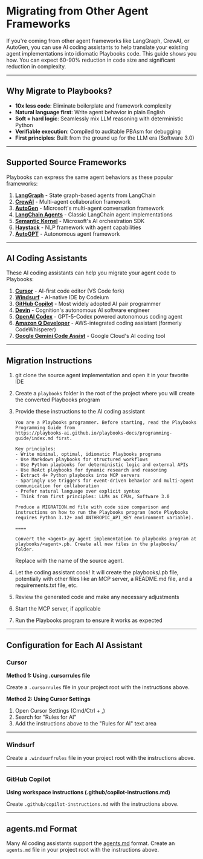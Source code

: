 # Migrating from Other Agent Frameworks

If you're coming from other agent frameworks like LangGraph, CrewAI, or AutoGen, you can use AI coding assistants to help translate your existing agent implementations into idiomatic Playbooks code. This guide shows you how. You can expect 60-90% reduction in code size and significant reduction in complexity.

______________________________________________________________________

## Why Migrate to Playbooks?

- **10x less code**: Eliminate boilerplate and framework complexity
- **Natural language first**: Write agent behavior in plain English
- **Soft + hard logic**: Seamlessly mix LLM reasoning with deterministic Python
- **Verifiable execution**: Compiled to auditable PBAsm for debugging
- **First principles**: Built from the ground up for the LLM era (Software 3.0)

______________________________________________________________________

## Supported Source Frameworks

Playbooks can express the same agent behaviors as these popular frameworks:

1. **[LangGraph](https://langchain-ai.github.io/langgraph/)** - State graph-based agents from LangChain
1. **[CrewAI](https://www.crewai.com/)** - Multi-agent collaboration framework
1. **[AutoGen](https://microsoft.github.io/autogen/)** - Microsoft's multi-agent conversation framework
1. **[LangChain Agents](https://python.langchain.com/docs/modules/agents/)** - Classic LangChain agent implementations
1. **[Semantic Kernel](https://learn.microsoft.com/en-us/semantic-kernel/)** - Microsoft's AI orchestration SDK
1. **[Haystack](https://haystack.deepset.ai/)** - NLP framework with agent capabilities
1. **[AutoGPT](https://github.com/Significant-Gravitas/AutoGPT)** - Autonomous agent framework

______________________________________________________________________

## AI Coding Assistants

These AI coding assistants can help you migrate your agent code to Playbooks:

1. **[Cursor](https://cursor.com/)** - AI-first code editor (VS Code fork)
1. **[Windsurf](https://codeium.com/windsurf)** - AI-native IDE by Codeium
1. **[GitHub Copilot](https://github.com/features/copilot)** - Most widely adopted AI pair programmer
1. **[Devin](https://devin.ai/)** - Cognition's autonomous AI software engineer
1. **[OpenAI Codex](https://openai.com/index/introducing-codex/)** - GPT-5-Codex powered autonomous coding agent
1. **[Amazon Q Developer](https://aws.amazon.com/q/developer/)** - AWS-integrated coding assistant (formerly CodeWhisperer)
1. **[Google Gemini Code Assist](https://cloud.google.com/gemini/docs/codeassist/overview)** - Google Cloud's AI coding tool

______________________________________________________________________

## Migration Instructions

1. git clone the source agent implementation and open it in your favorite IDE

1. Create a `playbooks` folder in the root of the project where you will create the converted Playbooks program

1. Provide these instructions to the AI coding assistant

   ```text
   You are a Playbooks programmer. Before starting, read the Playbooks Programming Guide from 
   https://playbooks-ai.github.io/playbooks-docs/programming-guide/index.md first. 

   Key principles:
   - Write minimal, optimal, idiomatic Playbooks programs
   - Use Markdown playbooks for structured workflows
   - Use Python playbooks for deterministic logic and external APIs
   - Use ReAct playbooks for dynamic research and reasoning
   - Extract 4+ Python playbooks into MCP servers
   - Sparingly use triggers for event-driven behavior and multi-agent communication for collaboration
   - Prefer natural language over explicit syntax
   - Think from first principles: LLMs as CPUs, Software 3.0

   Produce a MIGRATION.md file with code size comparison and instructions on how to run the Playbooks program (note Playbooks requires Python 3.12+ and ANTHROPIC_API_KEY environment variable).

   ====

   Convert the <agent>.py agent implementation to playbooks program at playbooks/<agent>.pb. Create all new files in the playbooks/ folder.
   ```

   Replace with the name of the source agent.

1. Let the coding assistant cook! It will create the playbooks/.pb file, potentially with other files like an MCP server, a README.md file, and a requirements.txt file, etc.

1. Review the generated code and make any necessary adjustments

1. Start the MCP server, if applicable

1. Run the Playbooks program to ensure it works as expected

______________________________________________________________________

## Configuration for Each AI Assistant

### Cursor

**Method 1: Using .cursorrules file**

Create a `.cursorrules` file in your project root with the instructions above.

**Method 2: Using Cursor Settings**

1. Open Cursor Settings (Cmd/Ctrl + ,)
1. Search for "Rules for AI"
1. Add the instructions above to the "Rules for AI" text area

______________________________________________________________________

### Windsurf

Create a `.windsurfrules` file in your project root with the instructions above.

______________________________________________________________________

### GitHub Copilot

**Using workspace instructions (.github/copilot-instructions.md)**

Create `.github/copilot-instructions.md` with the instructions above.

______________________________________________________________________

## agents.md Format

Many AI coding assistants support the [agents.md](https://agents.md/) format. Create an `agents.md` file in your project root with the instructions above.

